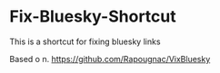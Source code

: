 # Fix-Bluesky-Shortcut
This is a shortcut for fixing bluesky links

Based o n. https://github.com/Rapougnac/VixBluesky
